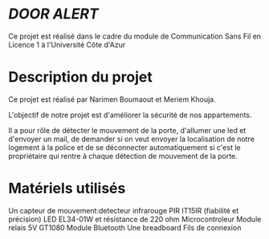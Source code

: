 **_DOOR ALERT_**
==
Ce projet est réalisé dans le cadre du module de Communication Sans Fil en Licence 1 à l'Université Côte d'Azur

**Description du projet**
==
Ce projet est réalisé par Narimen Boumaout et Meriem Khouja.

L'objectif de notre projet est d'améliorer la sécurité de nos appartements.

Il a pour rôle de détecter le mouvement de la porte, d'allumer une led et d'envoyer un mail, de demander si on veut envoyer la localisation de notre logement à la police et de se déconnecter automatiquement si c'est le propriétaire qui rentre à chaque détection de mouvement de la porte.

**Matériels utilisés**
==
Un capteur de mouvement:detecteur infrarouge PIR IT15IR (fiabilité et précision)
LED EL34-01W et résistance de 220 ohm
Microcontroleur
Module relais 5V GT1080
Module Bluetooth
Une breadboard
Fils de connexion
